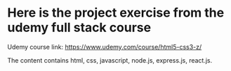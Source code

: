 # Here is the project exercise from the udemy full stack course

Udemy course link: https://www.udemy.com/course/html5-css3-z/

The content contains html, css, javascript, node.js, express.js, react.js.
